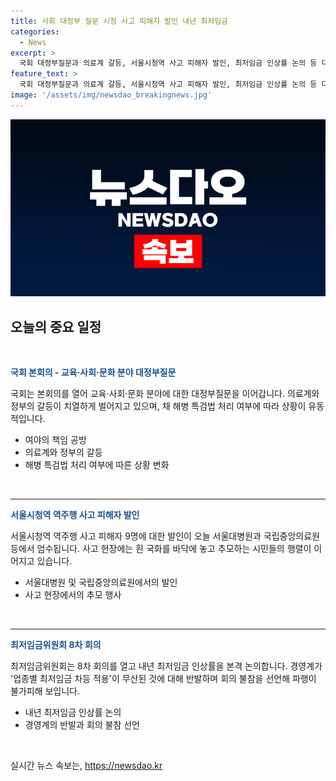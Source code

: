 ```yaml
---
title: 사회 대정부 질문 시청 사고 피해자 발인 내년 최저임금
categories:
  - News
excerpt: >
  국회 대정부질문과 의료계 갈등, 서울시청역 사고 피해자 발인, 최저임금 인상률 논의 등 다양한 이슈가 오늘의 중요 일정으로 떠오르고 있습니다. 갈등과 불확실성으로 가득한 상황들이 관심을 끌 것으로 예상됩니다. 오늘 하루 뉴스를 주목해 보세요.
feature_text: >
  국회 대정부질문과 의료계 갈등, 서울시청역 사고 피해자 발인, 최저임금 인상률 논의 등 다양한 이슈가 오늘의 중요 일정으로 떠오르고 있습니다. 갈등과 불확실성으로 가득한 상황들이 관심을 끌 것으로 예상됩니다. 오늘 하루 뉴스를 주목해 보세요.
image: '/assets/img/newsdao_breakingnews.jpg'
---
```


<p><img src="/assets/img/newsdao_breakingnews.jpg" alt="ontimetimes 속보" /></p>

<h2 data-ke-size="size26">오늘의 중요 일정</h2>

<p data-ke-size="size16">&nbsp;</p>

<p><b><span style="color: #1a5490;">국회 본회의 - 교육·사회·문화 분야 대정부질문</span></b></p>

<p>국회는 본회의를 열어 교육·사회·문화 분야에 대한 대정부질문을 이어갑니다. 의료계와 정부의 갈등이 치열하게 벌어지고 있으며, 채 해병 특검법 처리 여부에 따라 상황이 유동적입니다.</p>

<ul>
  <li>여야의 책임 공방</li>
  <li>의료계와 정부의 갈등</li>
  <li>해병 특검법 처리 여부에 따른 상황 변화</li>
</ul>

<p data-ke-size="size16">&nbsp;</p>

<hr>

<p><b><span style="color: #1a5490;">서울시청역 역주행 사고 피해자 발인</span></b></p>

<p>서울시청역 역주행 사고 피해자 9명에 대한 발인이 오늘 서울대병원과 국립중앙의료원 등에서 엄수됩니다. 사고 현장에는 흰 국화를 바닥에 놓고 추모하는 시민들의 행렬이 이어지고 있습니다.</p>

<ul>
  <li>서울대병원 및 국립중앙의료원에서의 발인</li>
  <li>사고 현장에서의 추모 행사</li>
</ul>

<p data-ke-size="size16">&nbsp;</p>

<hr>

<p><b><span style="color: #1a5490;">최저임금위원회 8차 회의</span></b></p>

<p>최저임금위원회는 8차 회의를 열고 내년 최저임금 인상률을 본격 논의합니다. 경영계가 '업종별 최저임금 차등 적용'이 무산된 것에 대해 반발하며 회의 불참을 선언해 파행이 불가피해 보입니다.</p>

<ul>
  <li>내년 최저임금 인상률 논의</li>
  <li>경영계의 반발과 회의 불참 선언</li>
</ul>

<p data-ke-size="size16">&nbsp;</p>
실시간 뉴스 속보는, <a href="https://newsdao.kr" rel="dofollow">https://newsdao.kr</a>


